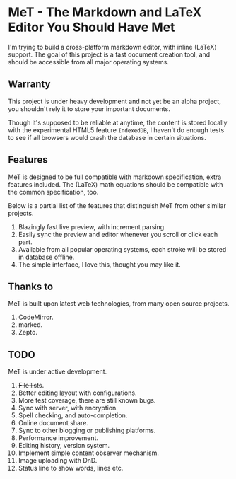 MeT - The Markdown and LaTeX Editor You Should Have Met
=======================================================

I'm trying to build a cross-platform markdown editor, with inline \(LaTeX\) support. The goal of this project is a fast document creation tool, and should be accessible from all major operating systems.


## Warranty

This project is under heavy development and not yet be an alpha project, you shouldn't rely it to store your important documents.

Though it's supposed to be reliable at anytime, the content is stored locally with the experimental HTML5 feature `IndexedDB`, I haven't do enough tests to see if all browsers would crash the database in certain situations.


## Features

MeT is designed to be full compatible with markdown specification, extra features included. The \(LaTeX\) math equations should be compatible with the common specification, too.

Below is a partial list of the features that distinguish MeT from other similar projects.

1. Blazingly fast live preview, with increment parsing.
2. Easily sync the preview and editor whenever you scroll or click each part.
3. Available from all popular operating systems, each stroke will be stored in database offline.
4. The simple interface, I love this, thought you may like it.


## Thanks to

MeT is built upon latest web technologies, from many open source projects.

1. CodeMirror.
2. marked.
3. Zepto.


## TODO

MeT is under active development.

1. ~~File lists~~.
2. Better editing layout with configurations.
3. More test coverage, there are still known bugs.
4. Sync with server, with encryption.
5. Spell checking, and auto-completion.
6. Online document share.
7. Sync to other blogging or publishing platforms.
8. Performance improvement.
9. Editing history, version system.
10. Implement simple content observer mechanism.
11. Image uploading with DnD.
12. Status line to show words, lines etc.
